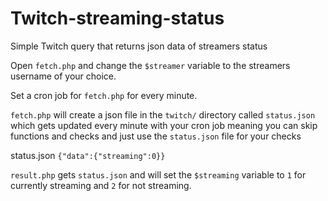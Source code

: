 # Twitch-streaming-status
Simple Twitch query that returns json data of streamers status

Open `fetch.php` and change the `$streamer` variable to the streamers username of your choice.

Set a cron job for `fetch.php` for every minute.

`fetch.php` will create a json file in the `twitch/` directory called `status.json` which gets updated every minute with your cron job meaning you can skip functions and checks and just use the `status.json` file for your checks

status.json 
`{"data":{"streaming":0}}`

`result.php` gets `status.json` and will set the `$streaming` variable to `1` for currently streaming and `2` for not streaming.